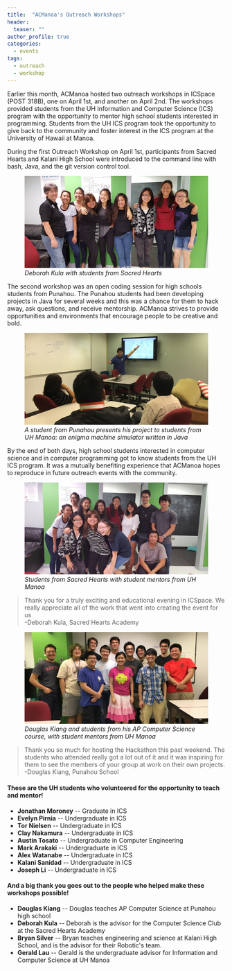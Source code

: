```yaml
---
title:  "ACManoa's Outreach Workshops"
header:
  teaser: ""
author_profile: true
categories:
  - events
tags:
  - outreach
  - workshop
---
```


Earlier this month, ACManoa hosted two outreach workshops in ICSpace (POST 318B), one on April 1st, and another on April 2nd. The workshops provided students from the UH Information and Computer Science (ICS) program with the opportunity to mentor high school students interested in programming. Students from the UH ICS program took the opportunity to give back to the community and foster interest in the ICS program at the University of Hawaii at Manoa.

During the first Outreach Workshop on April 1st, participants from Sacred Hearts and Kalani High School were introduced to the command line with bash, Java, and the git version control tool. <br>
<figure class="full">
    <img src="/images/sacred_hearts_club.png">
    <figcaption><em>Deborah Kula with students from Sacred Hearts</em></figcaption>
</figure>

The second workshop was an open coding session for high schools students from Punahou. The Punahou students had been developing projects in Java for several weeks and this was a chance for them to hack away, ask questions, and receive mentorship. ACManoa strives to provide opportunities and environments that encourage people to be creative and bold.

<figure class="full">
    <img src="/images/hs_student_presents_app.png">
    <figcaption><em>A student from Punahou presents his project to students from UH Manoa: an enigma machine simulator written in Java</em></figcaption>
</figure>

By the end of both days, high school students interested in computer science and in computer programming got to know students from the UH ICS program. It was a mutually benefiting experience that ACManoa hopes to reproduce in future outreach events with the community.

<figure class="full">
    <img src="/images/sacred_hearts_with_acm.png">
    <figcaption><em>Students from Sacred Hearts with student mentors from UH Manoa</em></figcaption>
</figure>

> Thank you for a truly exciting and educational evening in ICSpace. We really appreciate all of the work that went into creating the event for us<br>
-Deborah Kula, Sacred Hearts Academy

<figure class="full">
    <img src="/images/punahou_compsci_students.png">
    <figcaption><em>Douglas Kiang and students from his AP Computer Science course, with student mentors from UH Manoa</em></figcaption>
</figure>

> Thank you so much for hosting the Hackathon this past weekend. The students who attended really got a lot out of it and it was inspiring for them to see the members of your group at work on their own projects.<br>
-Douglas Kiang, Punahou School

#### These are the UH students who volunteered for the opportunity to teach and mentor!

* **Jonathan Moroney** -- Graduate in ICS
* **Evelyn Pirnia** -- Undergraduate in ICS
* **Tor Nielsen** -- Undergraduate in ICS
* **Clay Nakamura** -- Undergraduate in ICS
* **Austin Tosato** -- Undergraduate in Computer Engineering
* **Mark Arakaki** -- Undergraduate in ICS
* **Alex Watanabe** -- Undergraduate in ICS
* **Kalani Sanidad** -- Undergraduate in ICS
* **Joseph Li** -- Undergraduate in ICS


#### And a big thank you goes out to the people who helped make these workshops possible!

* **Douglas Kiang** --  Douglas teaches AP Computer Science at Punahou high school
* **Deborah Kula** -- Deborah is the advisor for the Computer Science Club at the Sacred Hearts Academy
* **Bryan Silver** -- Bryan teaches engineering and science at Kalani High School, and is the advisor for their Robotic's team.
* **Gerald Lau** -- Gerald is the undergraduate advisor for Information and Computer Science at UH Manoa
